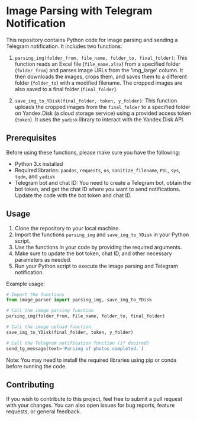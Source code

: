 # Image Parsing with Telegram Notification

This repository contains Python code for image parsing and sending a Telegram notification. It includes two functions:

1. `parsing_img(folder_from, file_name, folder_to, final_folder)`: This function reads an Excel file (`file_name.xlsx`) from a specified folder (`folder_from`) and parses image URLs from the 'img_large' column. It then downloads the images, crops them, and saves them to a different folder (`folder_to`) with a modified filename. The cropped images are also saved to a final folder (`final_folder`).

2. `save_img_to_YDisk(final_folder, token, y_folder)`: This function uploads the cropped images from the `final_folder` to a specified folder on Yandex.Disk (a cloud storage service) using a provided access token (`token`). It uses the `yadisk` library to interact with the Yandex.Disk API.

## Prerequisites

Before using these functions, please make sure you have the following:

- Python 3.x installed
- Required libraries: `pandas`, `requests`, `os`, `sanitize_filename`, `PIL`, `sys`, `tqdm`, and `yadisk`
- Telegram bot and chat ID: You need to create a Telegram bot, obtain the bot token, and get the chat ID where you want to send notifications. Update the code with the bot token and chat ID.

## Usage

1. Clone the repository to your local machine.
2. Import the functions `parsing_img` and `save_img_to_YDisk` in your Python script.
3. Use the functions in your code by providing the required arguments.
4. Make sure to update the bot token, chat ID, and other necessary parameters as needed.
5. Run your Python script to execute the image parsing and Telegram notification.

Example usage:

```python
# Import the functions
from image_parser import parsing_img, save_img_to_YDisk

# Call the image parsing function
parsing_img(folder_from, file_name, folder_to, final_folder)

# Call the image upload function
save_img_to_YDisk(final_folder, token, y_folder)

# Call the Telegram notification function (if desired)
send_tg_message(text='Parsing of photos completed.')
```

Note: You may need to install the required libraries using pip or conda before running the code.

## Contributing
If you wish to contribute to this project, feel free to submit a pull request with your changes. You can also open issues for bug reports, feature requests, or general feedback.
